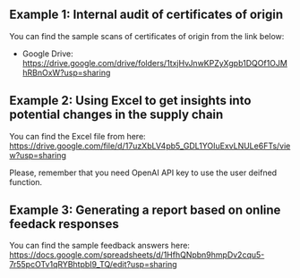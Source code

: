 ## Example 1: Internal audit of certificates of origin
You can find the sample scans of certificates of origin from the link below:
* Google Drive: https://drive.google.com/drive/folders/1txjHvJnwKPZyXgpb1DQOf1OJMhRBnOxW?usp=sharing

## Example 2: Using Excel to get insights into potential changes in the supply chain
You can find the Excel file from here: https://drive.google.com/file/d/17uzXbLV4pb5_GDL1YOIuExvLNULe6FTs/view?usp=sharing

Please, remember that you need OpenAI API key to use the user deifned function.

## Example 3: Generating a report based on online feedack responses
You can find the sample feedback answers here: https://docs.google.com/spreadsheets/d/1HfhQNpbn9hmpDv2cqu5-7r55pcOTv1qRYBhtpbI9_TQ/edit?usp=sharing